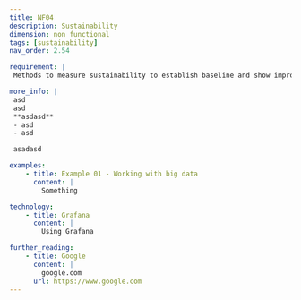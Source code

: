 ```yaml
---
title: NF04
description: Sustainability
dimension: non functional
tags: [sustainability]
nav_order: 2.54

requirement: |
 Methods to measure sustainability to establish baseline and show improvement **SHOULD** be defined. 

more_info: |
 asd
 asd
 **asdasd**
 - asd 
 - asd

 asadasd

examples: 
    - title: Example 01 - Working with big data
      content: |
        Something

technology:
    - title: Grafana
      content: |
        Using Grafana

further_reading:
    - title: Google
      content: |
        google.com
      url: https://www.google.com
---
```

